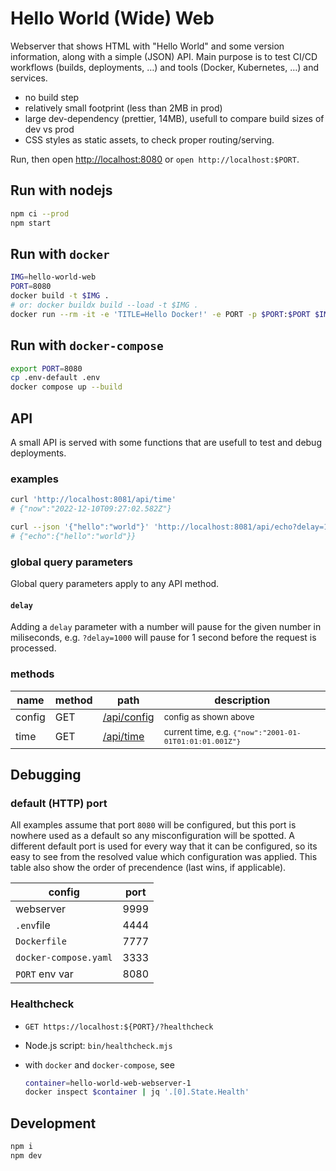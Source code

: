 # Hello World (Wide) Web

Webserver that shows HTML with "Hello World" and some version information, along with a simple (JSON) API.
Main purpose is to test CI/CD workflows (builds, deployments, …) and tools (Docker, Kubernetes, …) and services.

* no build step
* relatively small footprint (less than 2MB in prod)
* large dev-dependency (prettier, 14MB), usefull to compare build sizes of dev vs prod
* CSS styles as static assets, to check proper routing/serving.

Run, then open <http://localhost:8080> or `open http://localhost:$PORT`.

## Run with nodejs

```bash
npm ci --prod
npm start
```

## Run with `docker`

```bash
IMG=hello-world-web
PORT=8080
docker build -t $IMG .
# or: docker buildx build --load -t $IMG .
docker run --rm -it -e 'TITLE=Hello Docker!' -e PORT -p $PORT:$PORT $IMG
```

## Run with `docker-compose`

```bash
export PORT=8080
cp .env-default .env
docker compose up --build
```

## API

A small API is served with some functions that are usefull to test and debug deployments.

### examples

```bash
curl 'http://localhost:8081/api/time'
# {"now":"2022-12-10T09:27:02.582Z"}

curl --json '{"hello":"world"}' 'http://localhost:8081/api/echo?delay=1000'
# {"echo":{"hello":"world"}}
```

### global query parameters

Global query parameters apply to any API method.

#### `delay`

Adding a `delay` parameter with a number will pause for the given number in miliseconds,
e.g. `?delay=1000` will pause for 1 second before the request is processed.

<!-- NOTE: copied / kept in sync with views/home/section-api.html -->

### methods

<!-- markdownlint-disable MD033 -- allow HTML-->
<table>
  <thead>
    <tr>
      <th>name</th>
      <th>method</th>
      <th>path</th>
      <th>description</th>
    </tr>
  </thead>
  <tbody>
    <tr>
      <td>config</td>
      <td>GET</td>
      <td><a href="/api/config">/api/config</a></td>
      <td>
        <small>config as shown above</code></small>
      </td>
    </tr>
    <tr>
      <td>time</td>
      <td>GET</td>
      <td><a href="/api/time">/api/time</a></td>
      <td>
        <small>current time, e.g. <code>{"now":"2001-01-01T01:01:01.001Z"}</code></small>
      </td>
    </tr>
  </tbody>
</table>

## Debugging

### default (HTTP) port

All examples assume that port `8080` will be configured, but this port is nowhere used as a default so any misconfiguration will be spotted.
A different default port is used for every way that it can be configured,
so its easy to see from the resolved value which configuration was applied.
This table also show the order of precendence (last wins, if applicable).

| config                | port |
| --------------------- | ---- |
| webserver             | 9999 |
| `.env`file            | 4444 |
| `Dockerfile`          | 7777 |
| `docker-compose.yaml` | 3333 |
| `PORT` env var        | 8080 |

### Healthcheck

* `GET https://localhost:${PORT}/?healthcheck`
* Node.js script: `bin/healthcheck.mjs`
* with `docker` and `docker-compose`, see

    ```sh
    container=hello-world-web-webserver-1
    docker inspect $container | jq '.[0].State.Health'
    ```

## Development

```bash
npm i
npm dev
```
